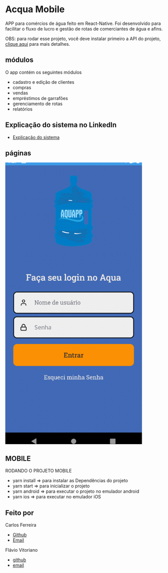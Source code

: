 # Acqua Mobile

APP para comércios de água feito em React-Native. Foi desenvolvido para facilitar o fluxo de lucro e gestão de rotas de comerciantes de água e afins.

OBS: para rodar esse projeto, você deve instalar primeiro a API do projeto, [clique aqui](https://github.com/flavioVitoriano//) para mais detalhes.

## módulos

O app contém os seguintes módulos

* cadastro e edição de clientes
* compras
* vendas
* empréstimos de garrafões
* gerenciamento de rotas
* relatórios

## Explicação do sistema no LinkedIn
* [Explicação do sistema](https://www.linkedin.com/posts/carlos-ferreira-4b2ba219a_version-20-of-the-aquaapp-project-developed-activity-6743291222619627520-5sJl)

## páginas
![Foto do App](https://github.com/CarlosSTS/acquaMobile/blob/master/images/gitCriado.gif)

## MOBILE
RODANDO O PROJETO MOBILE
* yarn install => para instalar as  Dependências do projeto
* yarn start => para inicializar o projeto
* yarn android => para executar o projeto no emulador android
* yarn ios => para executar no emulador iOS

## Feito por
Carlos Ferreira
* [Github](https://www.github.com/CarlosSTS)
* [Email](mailto://carlossts826@gmail.com)

Flávio Vitoriano
* [github](https://www.github.com/flavioVitoriano)
* [email](mailto://flavio.vitorianodev@gmail.com)
